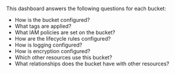 This dashboard answers the following questions for each bucket:

- How is the bucket configured?
- What tags are applied?
- What IAM policies are set on the bucket?
- How are the lifecycle rules configured?
- How is logging configured?
- How is encryption configured?
- Which other resources use this bucket?
- What relationships does the bucket have with other resources?
